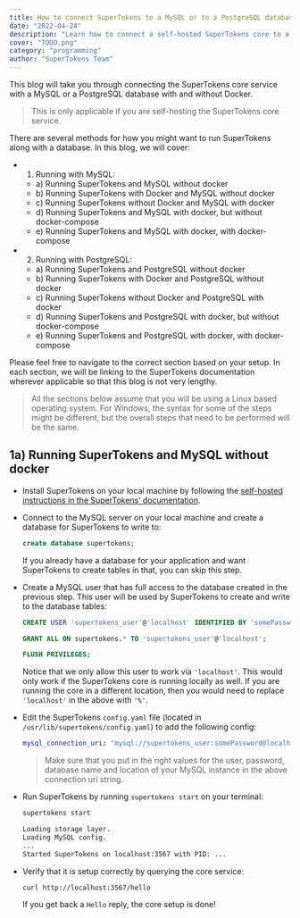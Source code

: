 ```yaml
---
title: How to connect SuperTokens to a MySQL or to a PostgreSQL database
date: "2022-04-24"
description: "Learn how to connect a self-hosted SuperTokens core to a database with or without Docker"
cover: "TODO.png"
category: "programming"
author: "SuperTokens Team"
---
```


This blog will take you through connecting the SuperTokens core service with a MySQL or a PostgreSQL database with and without Docker.

> This is only applicable if you are self-hosting the SuperTokens core service.

There are several methods for how you might want to run SuperTokens along with a database. In this blog, we will cover:
- 1) Running with MySQL:
  - a) Running SuperTokens and MySQL without docker
  - b) Running SuperTokens with Docker and MySQL without docker
  - c) Running SuperTokens without Docker and MySQL with docker
  - d) Running SuperTokens and MySQL with docker, but without docker-compose
  - e) Running SuperTokens and MySQL with docker, with docker-compose
- 2) Running with PostgreSQL:
  - a) Running SuperTokens and PostgreSQL without docker
  - b) Running SuperTokens with Docker and PostgreSQL without docker
  - c) Running SuperTokens without Docker and PostgreSQL with docker
  - d) Running SuperTokens and PostgreSQL with docker, but without docker-compose
  - e) Running SuperTokens and PostgreSQL with docker, with docker-compose

Please feel free to navigate to the correct section based on your setup. In each section, we will be linking to the SuperTokens documentation wherever applicable so that this blog is not very lengthy.

> All the sections below assume that you will be using a Linux based operating system. For Windows, the syntax for some of the steps might be different, but the overall steps that need to be performed will be the same.

## 1a) Running SuperTokens and MySQL without docker
- Install SuperTokens on your local machine by following the [self-hosted instructions in the SuperTokens’ documentation](https://supertokens.com/docs/thirdpartyemailpassword/quick-setup/core/without-docker).
- Connect to the MySQL server on your local machine and create a database for SuperTokens to write to:

  ```sql
  create database supertokens;
  ```

  If you already have a database for your application and want SuperTokens to create tables in that, you can skip this step.
- Create a MySQL user that has full access to the database created in the previous step. This user will be used by SuperTokens to create and write to the database tables:

  ```sql
  CREATE USER 'supertokens_user'@'localhost' IDENTIFIED BY 'somePassword';
  ```

  ```sql
  GRANT ALL ON supertokens.* TO 'supertokens_user'@'localhost';
  ```

  ```sql
  FLUSH PRIVILEGES;
  ```

  Notice that we only allow this user to work via `'localhost'`. This would only work if the SuperTokens core is running locally as well. If you are running the core in a different location, then you would need to replace `'localhost'` in the above with `'%'`.
- Edit the SuperTokens `config.yaml` file (located in `/usr/lib/supertokens/config.yaml`) to add the following config:

  ```yaml
  mysql_connection_uri: "mysql://supertokens_user:somePassword@localhost:3306/supertokens"
  ```
  > Make sure that you put in the right values for the user, password, database name and location of your MySQL instance in the above connection uri string.
- Run SuperTokens by running `supertokens start` on your terminal:
  
  ```bash
  supertokens start

  Loading storage layer.
  Loading MySQL config.
  ...
  Started SuperTokens on localhost:3567 with PID: ...
  ```
- Verify that it is setup correctly by querying the core service:
  
  ```bash
  curl http://localhost:3567/hello
  ```

  If you get back a `Hello` reply, the core setup is done!
